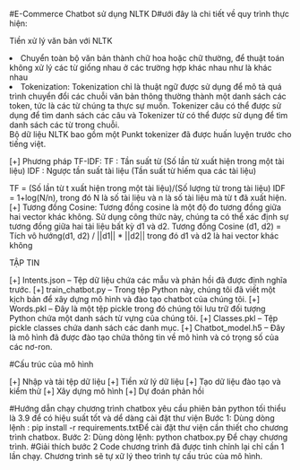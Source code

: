 #E-Commerce Chatbot sử dụng NLTK
D#ưới đây là chi tiết về quy trình thực hiện:

Tiền xử lý văn bản với NLTK
<li>Chuyển toàn bộ văn bản thành chữ hoa hoặc chữ thường, để thuật toán không xử lý các từ giống nhau ở các trường hợp khác nhau như là khác nhau</li>
<li>Tokenization: Tokenization chỉ là thuật ngữ được sử dụng để mô tả quá trình chuyển đổi các chuỗi văn bản thông thường thành một danh sách các token, tức là các từ chúng ta thực sự muốn. 
Tokenizer câu có thể được sử dụng để tìm danh sách các câu và Tokenizer từ có thể được sử dụng để tìm danh sách các từ trong chuỗi.</li>
Bộ dữ liệu NLTK bao gồm một Punkt tokenizer đã được huấn luyện trước cho tiếng việt.

[+] Phương pháp TF-IDF:
TF : Tần suất từ (Số lần từ xuất hiện trong một tài liệu)
IDF : Ngược tần suất tài liệu (Tần suất từ hiếm qua các tài liệu)

TF = (Số lần từ t xuất hiện trong một tài liệu)/(Số lượng từ trong tài liệu)
IDF = 1+log(N/n), trong đó N là số tài liệu và n là số tài liệu mà từ t đã xuất hiện.
[+] Tương đồng Cosine:
Tương đồng cosine là một độ đo tương đồng giữa hai vector khác không. Sử dụng công thức này, chúng ta có thể xác định sự tương đồng giữa hai tài liệu bất kỳ d1 và d2.
Tương đồng Cosine (d1, d2) = Tích vô hướng(d1, d2) / ||d1|| * ||d2||
trong đó d1 và d2 là hai vector khác không

TẬP TIN

[+] Intents.json – Tệp dữ liệu chứa các mẫu và phản hồi đã được định nghĩa trước.
[+] train_chatbot.py – Trong tệp Python này, chúng tôi đã viết một kịch bản để xây dựng mô hình và đào tạo chatbot của chúng tôi.
[+] Words.pkl – Đây là một tệp pickle trong đó chúng tôi lưu trữ đối tượng Python chứa một danh sách từ vựng của chúng tôi.
[+] Classes.pkl – Tệp pickle classes chứa danh sách các danh mục.
[+] Chatbot_model.h5 – Đây là mô hình đã được đào tạo chứa thông tin về mô hình và có trọng số của các nơ-ron.

#Cấu trúc của mô hình

[+] Nhập và tải tệp dữ liệu
[+] Tiền xử lý dữ liệu
[+] Tạo dữ liệu đào tạo và kiểm thử
[+] Xây dựng mô hình
[+] Dự đoán phản hồi

#Hướng dẫn chạy chương trình chatbox yêu cầu phiên bản python tối thiểu là 3.9 để có hiệu suất tốt và dể dàng cài đặt thư viện
Bước 1: Dùng dòng lệnh : pip install -r requirements.txtĐể cài đặt thư viện cần thiết cho chương trình chatbox.
Bước 2: Dùng dòng lệnh: python chatbox.py
Để chạy chương trình.
#Giải thích bước 2
Code chương trình đã được tinh chỉnh lại chỉ cần 1 lần chạy. Chương trình sẽ tự xữ lý theo trình tự cấu trúc của mô hình.